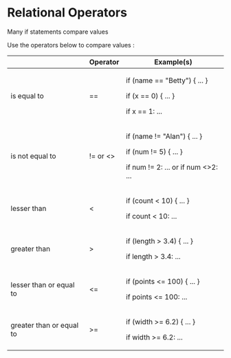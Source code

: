 # Relational Operators

Many if statements compare values

Use the operators below to compare values:

|                          | Operator | Example(s)                                                                                                    |
| ------------------------ | -------- | ------------------------------------------------------------------------------------------------------------- |
| is equal to              | ==       | <p>if (name == "Betty") { ... }</p><p>if (x == 0) { ... }</p><p>if x == 1: ...</p>                            |
| is not equal to          | != or <> | <p>if (name != "Alan") { ... }</p><p>if (num != 5) { ... }</p><p>if num != 2: ... or if num &#x3C;>2: ...</p> |
| lesser than              | <        | <p>if (count &#x3C; 10) { ... }</p><p>if count &#x3C; 10: ...</p>                                             |
| greater than             | >        | <p>if (length > 3.4) { ... }</p><p>if length > 3.4: ...</p>                                                   |
| lesser than or equal to  | <=       | <p>if (points &#x3C;= 100) { ... }</p><p>if points &#x3C;= 100: ...</p>                                       |
| greater than or equal to | >=       | <p>if (width >= 6.2) { ... }</p><p>if width >= 6.2: ...<br><em></em></p>                                      |

